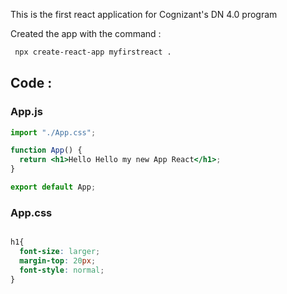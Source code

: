 This is the first react application for Cognizant's DN 4.0 program 

Created the app with the command :

```bash
 npx create-react-app myfirstreact .
```

## Code :

### App.js 

```jsx
import "./App.css";

function App() {
  return <h1>Hello Hello my new App React</h1>;
}

export default App;

```

### App.css 

```css

h1{
  font-size: larger; 
  margin-top: 20px;
  font-style: normal;
}
```